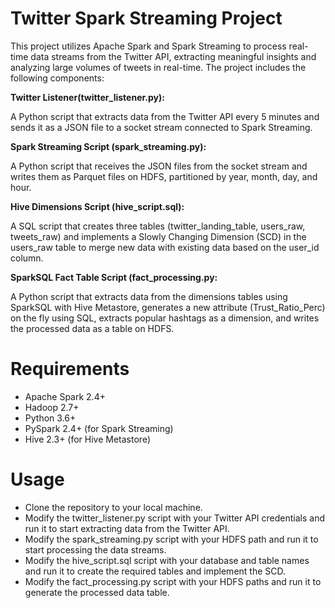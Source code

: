 # Twitter Spark Streaming Project



This project utilizes Apache Spark and Spark Streaming to process real-time data streams from the Twitter API, extracting meaningful insights and analyzing large volumes of tweets in real-time. The project includes the following components:






**Twitter Listener(twitter_listener.py):**


A Python script that extracts data from the Twitter API every 5 minutes and sends it as a JSON file to a socket stream connected to Spark Streaming.

**Spark Streaming Script (spark_streaming.py):**

A Python script that receives the JSON files from the socket stream and writes them as Parquet files on HDFS, partitioned by year, month, day, and hour.

**Hive Dimensions Script (hive_script.sql):**

A SQL script that creates three tables (twitter_landing_table, users_raw, tweets_raw) and implements a Slowly Changing Dimension (SCD) in the users_raw table to merge new data with existing data based on the user_id column.

**SparkSQL Fact Table Script (fact_processing.py:**

A Python script that extracts data from the dimensions tables using SparkSQL with Hive Metastore, generates a new attribute (Trust_Ratio_Perc) on the fly using SQL, extracts popular hashtags as a dimension, and writes the processed data as a table on HDFS.

# Requirements

- Apache Spark 2.4+
- Hadoop 2.7+
- Python 3.6+
- PySpark 2.4+ (for Spark Streaming)
- Hive 2.3+ (for Hive Metastore)

# Usage

- Clone the repository to your local machine.
- Modify the twitter_listener.py script with your Twitter API credentials and run it to start extracting data from the Twitter API.
- Modify the spark_streaming.py script with your HDFS path and run it to start processing the data streams.
- Modify the hive_script.sql script with your database and table names and run it to create the required tables and implement the SCD.
- Modify the fact_processing.py script with your HDFS paths and run it to generate the processed data table.

